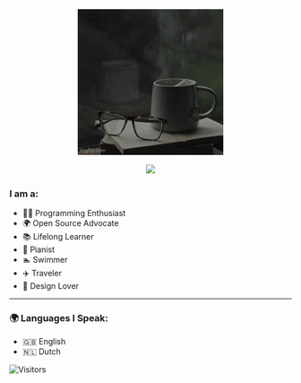 <div align="center">
  <img src="assets/Welcome.gif" alt="Welcome Animation">
</div>

<p align="center">
  <img src="https://github-readme-stats.vercel.app/api/top-langs/?username=SemilogoDan&layout=compact" />
</p>

### I am a:
- 🧑‍💻 Programming Enthusiast  
- 🌍 Open Source Advocate  
- 📚 Lifelong Learner  
- 🎹 Pianist  
- 🏊 Swimmer  
- ✈️ Traveler  
- 🎨 Design Lover  

---

### 🌍 Languages I Speak:
- 🇬🇧 English  
- 🇳🇱 Dutch
  
![Visitors](https://visitor-badge.laobi.icu/badge?page_id=yourusername)
